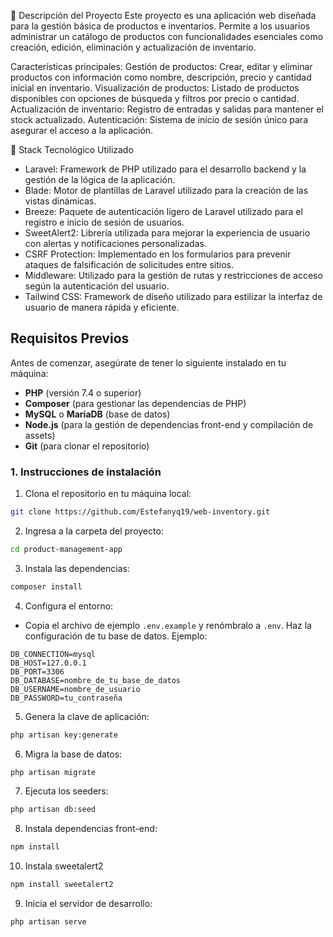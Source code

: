 📌 Descripción del Proyecto
Este proyecto es una aplicación web diseñada para la gestión básica de productos e inventarios. Permite a los usuarios administrar un catálogo de productos con funcionalidades esenciales como creación, edición, eliminación y actualización de inventario.

Características principales:
Gestión de productos: Crear, editar y eliminar productos con información como nombre, descripción, precio y cantidad inicial en inventario.
Visualización de productos: Listado de productos disponibles con opciones de búsqueda y filtros por precio o cantidad.
Actualización de inventario: Registro de entradas y salidas para mantener el stock actualizado.
Autenticación: Sistema de inicio de sesión único para asegurar el acceso a la aplicación.

📌 Stack Tecnológico Utilizado
- Laravel: Framework de PHP utilizado para el desarrollo backend y la gestión de la lógica de la aplicación.
- Blade: Motor de plantillas de Laravel utilizado para la creación de las vistas dinámicas.
- Breeze: Paquete de autenticación ligero de Laravel utilizado para el registro e inicio de sesión de usuarios.
- SweetAlert2: Librería utilizada para mejorar la experiencia de usuario con alertas y notificaciones personalizadas.
- CSRF Protection: Implementado en los formularios para prevenir ataques de falsificación de solicitudes entre sitios.
- Middleware: Utilizado para la gestión de rutas y restricciones de acceso según la autenticación del usuario.
- Tailwind CSS: Framework de diseño utilizado para estilizar la interfaz de usuario de manera rápida y eficiente.



## Requisitos Previos

Antes de comenzar, asegúrate de tener lo siguiente instalado en tu máquina:

- **PHP** (versión 7.4 o superior)  
- **Composer** (para gestionar las dependencias de PHP)  
- **MySQL** o **MariaDB** (base de datos)  
- **Node.js** (para la gestión de dependencias front-end y compilación de assets)  
- **Git** (para clonar el repositorio)  

### 1. Instrucciones de instalación

1. Clona el repositorio en tu máquina local:  
```bash
git clone https://github.com/Estefanyq19/web-inventory.git
```

2. Ingresa a la carpeta del proyecto:  
```bash
cd product-management-app
```

3. Instala las dependencias:  
```bash
composer install
```

4. Configura el entorno:  
- Copia el archivo de ejemplo `.env.example` y renómbralo a `.env`. Haz la configuración de tu base de datos. Ejemplo:
```
DB_CONNECTION=mysql  
DB_HOST=127.0.0.1  
DB_PORT=3306  
DB_DATABASE=nombre_de_tu_base_de_datos  
DB_USERNAME=nombre_de_usuario  
DB_PASSWORD=tu_contraseña  
```

5. Genera la clave de aplicación:  
```bash
php artisan key:generate
```

6. Migra la base de datos:  
```bash
php artisan migrate
```

7. Ejecuta los seeders:  
```bash
php artisan db:seed
```

8. Instala dependencias front-end:  
```bash
npm install
```
10. Instala sweetalert2
```bash
npm install sweetalert2
```

9. Inicia el servidor de desarrollo:  
```bash
php artisan serve
```

